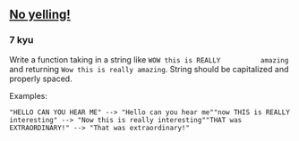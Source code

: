 <h2><a href=https://www.codewars.com/kata/587a75dbcaf9670c32000292/train/python target="_blank">No yelling!</a></h2><h3>7 kyu</h3><p>Write a function taking in a string like <code>WOW this is REALLY          amazing</code> and returning <code>Wow this is really amazing</code>. String should be capitalized and properly spaced.</p><p>Examples:</p><pre><code class="language-javascript"><span class="cm-string">"HELLO CAN YOU HEAR ME"</span> <span class="cm-operator">--&gt;</span> <span class="cm-string">"Hello can you hear me"</span><span class="cm-string">"now THIS is REALLY interesting"</span> <span class="cm-operator">--&gt;</span> <span class="cm-string">"Now this is really interesting"</span><span class="cm-string">"THAT was EXTRAORDINARY!"</span> <span class="cm-operator">--&gt;</span> <span class="cm-string">"That was extraordinary!"</span></code></pre>